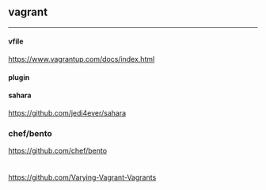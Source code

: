 ## vagrant

---

#### vfile
https://www.vagrantup.com/docs/index.html

#### plugin
#### sahara
https://github.com/jedi4ever/sahara

### chef/bento
https://github.com/chef/bento

####
####

###
###

```
```
https://github.com/Varying-Vagrant-Vagrants









